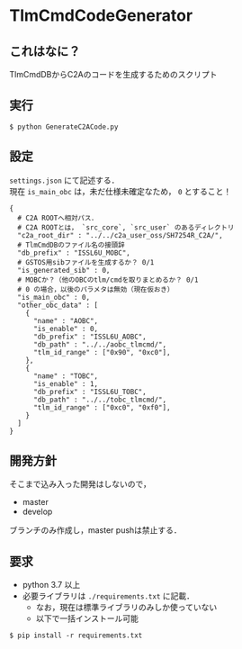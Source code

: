 # TlmCmdCodeGenerator
## これはなに？
TlmCmdDBからC2Aのコードを生成するためのスクリプト

## 実行
```
$ python GenerateC2ACode.py
```

## 設定
`settings.json` にて記述する．  
現在 `is_main_obc` は，未だ仕様未確定なため， `0` とすること！

```
{
  # C2A ROOTへ相対パス．
  # C2A ROOTとは， `src_core`, `src_user` のあるディレクトリ
  "c2a_root_dir" : "../../c2a_user_oss/SH7254R_C2A/",
  # TlmCmdDBのファイル名の接頭辞
  "db_prefix" : "ISSL6U_MOBC",
  # GSTOS用sibファイルを生成するか？ 0/1
  "is_generated_sib" : 0,
  # MOBCか？（他のOBCのtlm/cmdを取りまとめるか？ 0/1
  # 0 の場合，以後のパラメタは無効（現在仮おき）
  "is_main_obc" : 0,
  "other_obc_data" : [
    {
      "name" : "AOBC",
      "is_enable" : 0,
      "db_prefix" : "ISSL6U_AOBC",
      "db_path" : "../../aobc_tlmcmd/",
      "tlm_id_range" : ["0x90", "0xc0"],
    },
    {
      "name" : "TOBC",
      "is_enable" : 1,
      "db_prefix" : "ISSL6U_TOBC",
      "db_path" : "../../tobc_tlmcmd/",
      "tlm_id_range" : ["0xc0", "0xf0"],
    }
  ]
}
```


## 開発方針
そこまで込み入った開発はしないので，

- master
- develop

ブランチのみ作成し，master pushは禁止する．


## 要求
- python 3.7 以上
- 必要ライブラリは `./requirements.txt` に記載．
	- なお，現在は標準ライブラリのみしか使っていない
	- 以下で一括インストール可能
```
$ pip install -r requirements.txt
```
